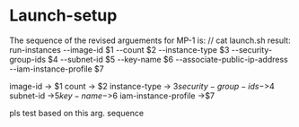 # Launch-setup

The sequence of the revised arguements for MP-1 is:
// cat launch.sh result:
run-instances --image-id $1 --count $2 --instance-type $3 --security-group-ids $4 --subnet-id $5 --key-name $6  --associate-public-ip-address --iam-instance-profile $7

image-id  -> $1
count	-> $2
instance-type	-> $3
security-group-ids 	->$4
subnet-id	->$5
key-name	->$6
iam-instance-profile        ->$7


pls test based on this arg. sequence
